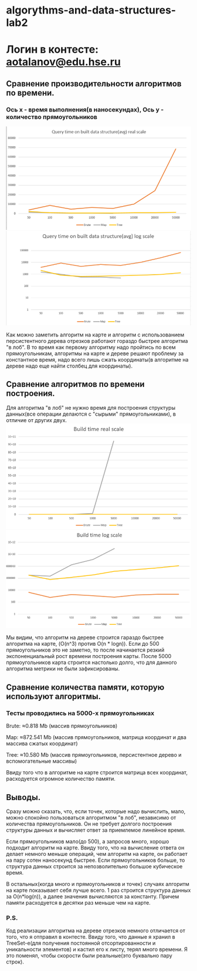 # algorythms-and-data-structures-lab2

# Логин в контесте: aotalanov@edu.hse.ru
## Сравнение производительности алгоритмов по времени.
### Ось x - время выполнения(в наносекундах), Ось y - количество прямоугольников
![img.png](img.png)
![img_1.png](img_1.png)

Как можно заметить алгоритм на карте и алгоритм с использованием персистентного дерева отрезков работают 
гораздо быстрее алгоритма "в лоб". В то время как первому алгоритму надо пройтись по всем 
прямоугольникам, алгоритмы на карте и дереве решают проблему за константное время, надо всего лишь сжать координаты(в алгоритме
на дереве надо еще найти столбец для координаты). 

## Сравнение алгоритмов по времени построения.
Для алгоритма "в лоб" не нужно время для построения структуры данных(все операции делаются с "сырыми" прямоугольниками), в отличие от других двух.
![img_2.png](img_2.png)![img_3.png](img_3.png)

Мы видим, что алгоритм на дереве строится гараздо быстрее алгоритма на карте, (O(n^3) против O(n * logn)). Если до 500
прямоугольников это не заметно, то после начинается резкий экспоненциальный рост времени построения карты. После 5000 прямоугольников
карта строится настолько долго, что для данного алгоритма метрики не были зафиксированы. 

## Сравнение количества памяти, которую используют алгоритмы.
### Тесты проводились на 5000-х прямоугольниках
Brute: ≈0.818 Mb (массив прямоугольников)

Map: ≈872.541 Mb (массив прямоугольников, матрица координат и два массива сжатых координат)

Tree: ≈10.580 Mb (массив прямоугольников, персистентное дерево и вспомогательные массивы)

Ввиду того что в алгоритме на карте строится матрица всех координат, расходуется огромное количество памяти.

## Выводы.
Сразу можно сказать, что, если точек, которые надо вычислить, мало, можно спокойно пользоваться алгоритмом "в лоб", 
независимо от количества прямоугольников. Он не требует долгого построения структуры данных и вычисляет ответ за приемлемое линейное время.

Если прямоугольников мало(до 500), а запросов много, хорошо подходит алгоритм на карте. Ввиду того, что на вычисление ответа он делает немного меньше операций, 
чем алгоритм на карте, он работает на пару сотен наносекунд быстрее. Если прямоугольников больше, то структура данных строится за непозволительно большое кубическое время.

В остальных(когда много и прямоугольников и точек) случаях алгоритм на карте показывает себя лучше всего. 1 раз строится структура данных
за O(n*log(n)), а далее значения вычисляются за константу. Причем памяти расходуется в десятки раз меньше чем на карте.

### P.S.
Код реализации алгоритма на дереве отрезков немного отличается от того, что я отправил в контесте. Ввиду того, что данные я хранил в TreeSet-е(для получения постоянной отсортированности и уникальности элементов) и кастил его к листу, терял много времени. Я это поменял, чтобы скорости были реальные(это буквально пару строк).
